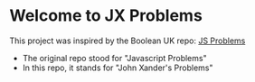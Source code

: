 # Welcome to JX Problems

This project was inspired by the Boolean UK repo: [JS Problems](https://github.com/boolean-uk/js-problems) <br>
- The original repo stood for "Javascript Problems"
- In this repo, it stands for "John Xander's Problems"
